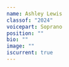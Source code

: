```yaml
---
name: Ashley Lewis
classof: "2024"
voicepart: Soprano
position: ""
bio: ""
image: ""
iscurrent: true
---
```

